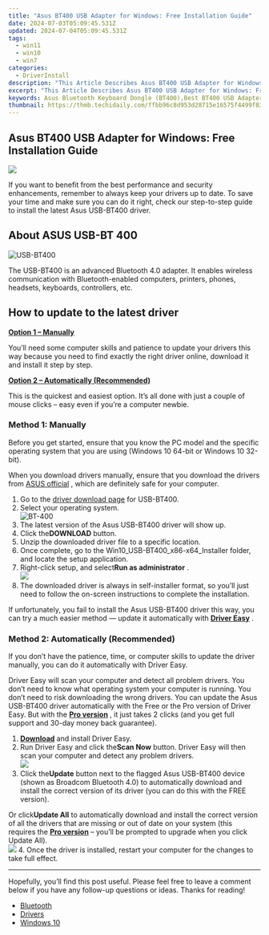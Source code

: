 ```yaml
---
title: "Asus BT400 USB Adapter for Windows: Free Installation Guide"
date: 2024-07-03T05:09:45.531Z
updated: 2024-07-04T05:09:45.531Z
tags:
  - win11
  - win10
  - win7
categories:
  - DriverInstall
description: "This Article Describes Asus BT400 USB Adapter for Windows: Free Installation Guide"
excerpt: "This Article Describes Asus BT400 USB Adapter for Windows: Free Installation Guide"
keywords: Asus Bluetooth Keyboard Dongle (BT400),Best BT400 USB Adapter for Windows,Free Installation Guide Asus BT400,Compatible USB Adapter for Windows Systems,Asus BT400 No-Fuss Installation Tutorial,Bluetooth USB Adapter (BT400) Windows Guide,Asus BT400 Easy Setup for Windows PCs
thumbnail: https://thmb.techidaily.com/ffbb96c8d953d28715e16575f4499f83aab0539bb11efd7a5c77057696af7ee4.jpg
---
```


## Asus BT400 USB Adapter for Windows: Free Installation Guide

![](https://images.drivereasy.com/wp-content/uploads/2021/01/Asus-Logo-1200x675.png)

 If you want to benefit from the best performance and security enhancements, remember to always keep your drivers up to date. To save your time and make sure you can do it right, check our step-to-step guide to install the latest Asus USB-BT400 driver.

## About ASUS USB-BT 400

![USB-BT400](https://images.drivereasy.com/wp-content/uploads/2021/01/P_setting_fff_1_90_end_500.jpg)

 The USB-BT400 is an advanced Bluetooth 4.0 adapter. It enables wireless communication with Bluetooth-enabled computers, printers, phones, headsets, keyboards, controllers, etc.

## How to update to the latest driver

[**Option 1 – Manually**](#method1)

 You’ll need some computer skills and patience to update your drivers this way because you need to find exactly the right driver online, download it and install it step by step.

[**Option 2 – Automatically (Recommended)**](#method2)

 This is the quickest and easiest option. It’s all done with just a couple of mouse clicks – easy even if you’re a computer newbie.

### Method 1: Manually

 Before you get started, ensure that you know the PC model and the specific operating system that you are using (Windows 10 64-bit or Windows 10 32-bit).

 When you download drivers manually, ensure that you download the drivers from [ASUS official](https://www.asus.com/us/Networking/USBBT400/HelpDesk%5FDownload/) , which are definitely safe for your computer.

1. Go to the [driver download page](https://www.asus.com/us/Networking/USBBT400/HelpDesk%5FDownload/) for USB-BT400.
2. Select your operating system.  
![BT-400](https://images.drivereasy.com/wp-content/uploads/2021/01/select.jpg)
3. The latest version of the Asus USB-BT400 driver will show up.
4. Click the**DOWNLOAD** button.
5. Unzip the downloaded driver file to a specific location.
6. Once complete, go to the Win10\_USB-BT400\_x86-x64\_Installer folder, and locate the setup application.
7. Right-click setup, and select**Run as administrator** .  
![](https://images.drivereasy.com/wp-content/uploads/2021/01/install.jpg)
8. The downloaded driver is always in self-installer format, so you’ll just need to follow the on-screen instructions to complete the installation.

 If unfortunately, you fail to install the Asus USB-BT400 driver this way, you can try a much easier method — update it automatically with **[Driver Easy](https://tools.techidaily.com/drivereasy/download/)**  .

### Method 2: Automatically (Recommended)

 If you don’t have the patience, time, or computer skills to update the driver manually, you can do it automatically with Driver Easy.

 Driver Easy will scan your computer and detect all problem drivers. You don’t need to know what operating system your computer is running. You don’t need to risk downloading the wrong drivers. You can update the Asus USB-BT400 driver automatically with the Free or the Pro version of Driver Easy. But with the **[Pro version](https://tools.techidaily.com/drivereasy/download/)**  , it just takes 2 clicks (and you get full support and 30-day money back guarantee).

1. **[Download](https://tools.techidaily.com/drivereasy/download/)**  and install Driver Easy.
2. Run Driver Easy and click the**Scan Now** button. Driver Easy will then scan your computer and detect any problem drivers.  
![](https://images.drivereasy.com/wp-content/uploads/2020/12/Scan-now-1.jpg)
3. Click the**Update** button next to the flagged Asus USB-BT400 device (shown as Broadcom Bluetooth 4.0) to automatically download and install the correct version of its driver (you can do this with the FREE version).  

 Or click**Update All** to automatically download and install the correct version of all the drivers that are missing or out of date on your system (this requires the **[Pro version](https://tools.techidaily.com/drivereasy/download/)**  – you’ll be prompted to upgrade when you click Update All).  
![](https://images.drivereasy.com/wp-content/uploads/2021/01/bluetooth-4.0.jpg)
4. Once the driver is installed, restart your computer for the changes to take full effect.

---

 Hopefully, you’ll find this post useful. Please feel free to leave a comment below if you have any follow-up questions or ideas. Thanks for reading!

* [Bluetooth](https://store.drivereasy.com/order/cart.php?PRODS=4731822&QTY=1&AFFILIATE=108875)
* [Drivers](https://tools.techidaily.com/drivereasy/download/)
* [Windows 10](https://tools.techidaily.com/drivereasy/download/)

<ins class="adsbygoogle"
     style="display:block"
     data-ad-format="autorelaxed"
     data-ad-client="ca-pub-7571918770474297"
     data-ad-slot="1223367746"></ins>



<ins class="adsbygoogle"
     style="display:block"
     data-ad-client="ca-pub-7571918770474297"
     data-ad-slot="8358498916"
     data-ad-format="auto"
     data-full-width-responsive="true"></ins>


